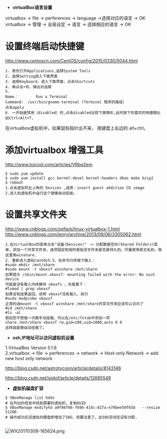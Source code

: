 * **virtualBox语言设置**    

virtualbox -> file -> perferences -> language ->选择对应的语言 -> OK     
virtualbox -> 管理 -> 全局设定 -> 语言 -> 选择相应的语言 -> OK     



# 设置终端启动快捷键
http://www.centoscn.com/CentOS/config/2015/0330/5044.html
```
1. 首先打开Applications,选择System Tools
2. 选择Setting进入下面界面
3. 选择Keyboard，进入下面界面，点击Shortcuts
4. 再点击+号，弹出对话框
5. 
Name：        Run a Terminal
Command:  /usr/bin/gnome-terminal (Terminal 程序的路径）
点击apply
6. 一开始是禁用（disabled）的,点击disabled出现下面情形,此时按下你喜欢的快捷键比如Ctrl+Alt+T,
```
在virtualbox虚拟机中，如果鼠标指针出不来， 按键盘上右边的 alt+ctrl。

# 添加virtualbox 增强工具
http://www.tuicool.com/articles/VRbq2em
```
$ sudo yum update
$ sudo yum install gcc kernel-devel kernel-headers dkms make bzip2 
$ reboot
1.点击虚拟机左上角的 Devices ,选择：insert guest addition CD image
2.进入到虚拟机中运行这个镜像自动安装。
```

# 设置共享文件夹
http://www.cnblogs.com/zqifa/p/linux-virtualbox-1.html
http://www.cnblogs.com/jenry/archive/2013/09/06/3305062.html
```
1.在VirtualBox的菜单点击"设备(Devices)" -> 分配数据空间(Shared Folders)菜单，添加一个共享文件夹，选项固定和临时是指该文件夹是否是持久的。尽量使用英文名称。我这里用winshare.
2. 重新进入虚拟CentOs5.5，在命令行终端下输入：
#sudo mkdir /mnt/share
#sudo mount -t vboxsf winshare /mnt/share
如果提示 /sbin/mount.vboxsf: mounting failed with the error: No such device
可能是没有载入内核模块 vboxfs ，先查看下：
#lsmod | grep vboxsf
如果没有结果返回，说明 vboxsf没有载入，执行
#sudo modprobe vboxsf
正常的话mount -t vboxsf winshare /mnt/share共享文件夹应该可以访问了
#cd /mnt/share
#ls -al
假如您不想每一次都手动挂载，可以在/etc/fstab中添加一项
share /mnt/share vboxsf rw,gid=100,uid=1000,auto 0 0
这样就能够自动挂载了。
```

* **ssh,IP地址可以访问虚拟机设置**

1.VirtualBox Version 5.1.8      
2.virtualbox -> file -> perferences -> network -> Host-only Network -> add new host only network   


http://blog.csdn.net/astrotycoon/article/details/8143146     

http://blog.csdn.net/ixidof/article/details/12685549     

* **虚拟机磁盘扩容**   

```
$ VBoxManage list hdds 
# 在列出的信息中找到需要的虚拟机，复制UUID
$ VBoxManage modifyhd a0f06f66-f696-41dc-827a-e79bee50f65b   --resize 51200
# 操作成功后该虚拟的硬盘即增加了50G，但要注意了，此50G空间还没有分配.


```     

![WX20170308-165624.png](https://bitbucket.org/repo/oE6yEX/images/3806856555-WX20170308-165624.png)